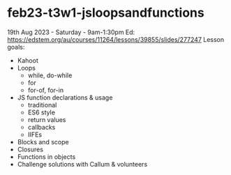 # feb23-t3w1-jsloopsandfunctions


19th Aug 2023 - Saturday - 9am-1:30pm
Ed: https://edstem.org/au/courses/11264/lessons/39855/slides/277247
Lesson goals:
- Kahoot
- Loops
	- while, do-while
	- for
	- for-of, for-in 
- JS function declarations & usage
	- traditional 
	- ES6 style 
	- return values
	- callbacks
	- IIFEs
- Blocks and scope 
- Closures
- Functions in objects
- Challenge solutions with Callum & volunteers